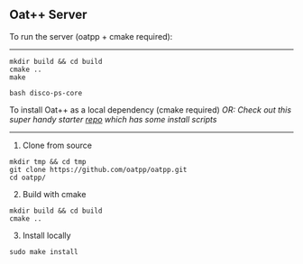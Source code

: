 ## Oat++ Server

To run the server (oatpp + cmake required):

---

```
mkdir build && cd build
cmake ..
make

bash disco-ps-core
```

To install Oat++ as a local dependency (cmake required)
*OR: Check out this super handy starter [repo](https://github.com/oatpp/oatpp-starter) which has some install scripts*

---

1. Clone from source
```
mkdir tmp && cd tmp
git clone https://github.com/oatpp/oatpp.git
cd oatpp/
```

2. Build with cmake
```
mkdir build && cd build
cmake ..
```

3. Install locally
```
sudo make install
```